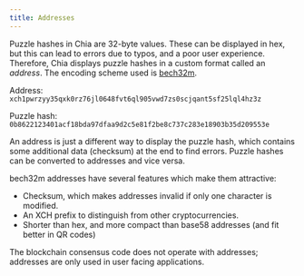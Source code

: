```yaml
---
title: Addresses
---
```


Puzzle hashes in Chia are 32-byte values. These can be displayed in hex, but this can lead to errors due to typos, and a poor user experience. Therefore, Chia displays puzzle hashes in a custom format called an _address_. The encoding scheme used is [bech32m](https://github.com/bitcoin/bips/blob/master/bip-0350.mediawiki).

Address: `xch1pwrzyy35qxk0rz76jl0648fvt6ql905vwd7zs0scjqant5sf25lql4hz3z`

Puzzle hash: `0b8622123401acf18bda97dfaa9d2c5e81f2be8c737c283e18903b35d209553e`

An address is just a different way to display the puzzle hash, which contains some additional data (checksum) at the end to find errors. Puzzle hashes can be converted to addresses and vice versa.

bech32m addresses have several features which make them attractive:

- Checksum, which makes addresses invalid if only one character is modified.
- An XCH prefix to distinguish from other cryptocurrencies.
- Shorter than hex, and more compact than base58 addresses (and fit better in QR codes)

The blockchain consensus code does not operate with addresses; addresses are only used in user facing applications.
